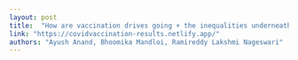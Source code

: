 ```yaml
---
layout: post
title:  "How are vaccination drives going + the inequalities underneath"
link: "https://covidvaccination-results.netlify.app/"
authors: "Ayush Anand, Bhoomika Mandloi, Ramireddy Lakshmi Nageswari"
---
```

